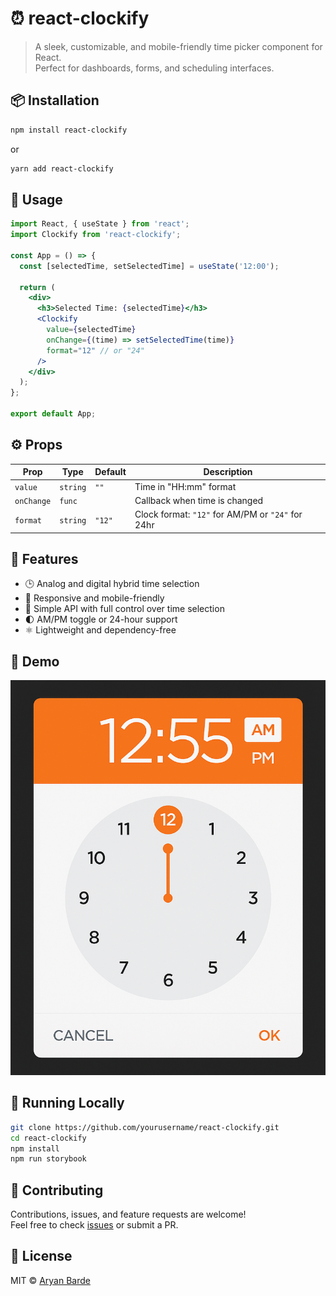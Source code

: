 
# ⏰ react-clockify

> A sleek, customizable, and mobile-friendly time picker component for React.  
Perfect for dashboards, forms, and scheduling interfaces.

## 📦 Installation

```bash
npm install react-clockify
```

or

```bash
yarn add react-clockify
```

## 🚀 Usage

```jsx
import React, { useState } from 'react';
import Clockify from 'react-clockify';

const App = () => {
  const [selectedTime, setSelectedTime] = useState('12:00');

  return (
    <div>
      <h3>Selected Time: {selectedTime}</h3>
      <Clockify 
        value={selectedTime} 
        onChange={(time) => setSelectedTime(time)} 
        format="12" // or "24"
      />
    </div>
  );
};

export default App;
```

## ⚙️ Props

| Prop        | Type     | Default | Description                                        |
|-------------|----------|---------|----------------------------------------------------|
| `value`     | `string` | `""`    | Time in "HH:mm" format                            |
| `onChange`  | `func`   |         | Callback when time is changed                     |
| `format`    | `string` | `"12"`  | Clock format: `"12"` for AM/PM or `"24"` for 24hr |

## 🎨 Features

- 🕒 Analog and digital hybrid time selection
- 📱 Responsive and mobile-friendly
- 🎯 Simple API with full control over time selection
- 🌓 AM/PM toggle or 24-hour support
- ⚛️ Lightweight and dependency-free

## 📸 Demo

![Clock UI](./demo.png)

## 🧪 Running Locally

```bash
git clone https://github.com/yourusername/react-clockify.git
cd react-clockify
npm install
npm run storybook
```

## 🤝 Contributing

Contributions, issues, and feature requests are welcome!  
Feel free to check [issues](https://github.com/yourusername/react-clockify/issues) or submit a PR.

## 📜 License

MIT © [Aryan Barde](https://github.com/aryanbarde80)
